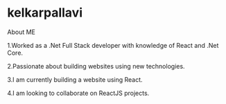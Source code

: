 # kelkarpallavi
About ME

1.Worked as a .Net Full Stack developer with knowledge of React and .Net Core.

2.Passionate about building websites using new technologies.

3.I am currently building a website using React.

4.I am looking to collaborate on ReactJS projects.
